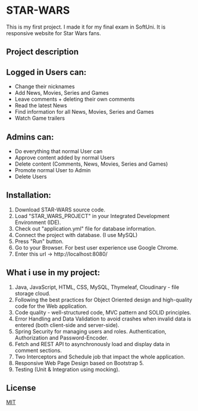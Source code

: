 # STAR-WARS

This is my first project. I made it for my final exam in SoftUni. It is responsive website for Star Wars fans.

## Project description


## Logged in Users can:
- Change their nicknames
- Add News, Movies, Series and Games
- Leave comments + deleting their own comments
- Read the latest News
- Find information for all News, Movies, Series and Games
- Watch Game trailers

## Admins can:
- Do everything that normal User can
- Approve content added by normal Users
- Delete content (Comments, News, Movies, Series and Games)
- Promote normal User to Admin
- Delete Users

## Installation:
1. Download STAR-WARS source code.
2. Load "STAR_WARS_PROJECT" in your Integrated Development Environment (IDE).
3. Check out "application.yml" file for database information.
4. Connect the project with database. (I use MySQL)
5. Press "Run" button.
6. Go to your Browser. For best user experience use Google Chrome.
7. Enter this url -> http://localhost:8080/

## What i use in my project:
1. Java, JavaScript, HTML, CSS, MySQL, Thymeleaf, Cloudinary - file storage cloud.
2. Following the best practices for Object Oriented design and high-quality code for
the Web application.
3. Code quality - well-structured code, MVC pattern and SOLID principles.
4. Error Handling and Data Validation to avoid crashes when invalid data is entered
(both client-side and server-side).
5. Spring Security for managing users and roles. Authentication, Authorization and
Password-Encoder.
6. Fetch and REST API to asynchronously load and display data in comment
sections.
7. Two Interceptors and Schedule job that impact the whole application.
8. Responsive Web Page Design based on Bootstrap 5.
9. Testing (Unit & Integration using mocking).

## License
[MIT](https://choosealicense.com/licenses/mit/)
